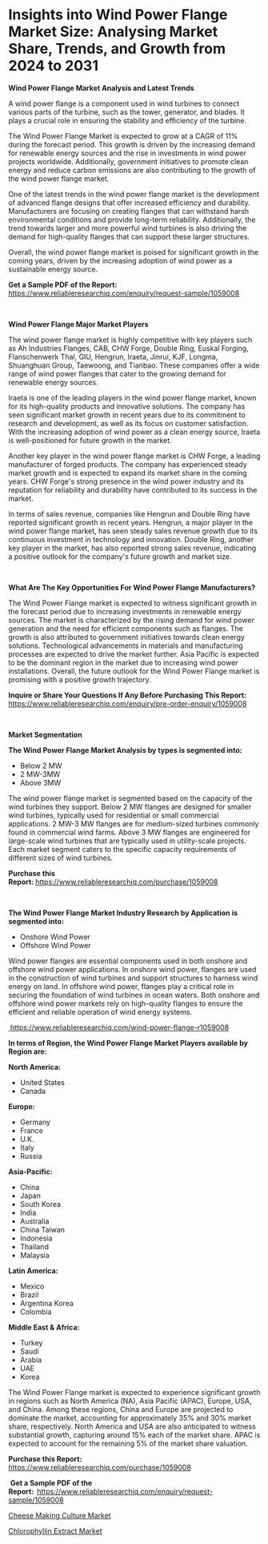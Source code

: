 <p><h1>Insights into Wind Power Flange Market Size: Analysing Market Share, Trends, and Growth from 2024 to 2031</h1></p><p><strong>Wind Power Flange Market Analysis and Latest Trends</strong></p>
<p><p>A wind power flange is a component used in wind turbines to connect various parts of the turbine, such as the tower, generator, and blades. It plays a crucial role in ensuring the stability and efficiency of the turbine.</p><p>The Wind Power Flange Market is expected to grow at a CAGR of 11% during the forecast period. This growth is driven by the increasing demand for renewable energy sources and the rise in investments in wind power projects worldwide. Additionally, government initiatives to promote clean energy and reduce carbon emissions are also contributing to the growth of the wind power flange market.</p><p>One of the latest trends in the wind power flange market is the development of advanced flange designs that offer increased efficiency and durability. Manufacturers are focusing on creating flanges that can withstand harsh environmental conditions and provide long-term reliability. Additionally, the trend towards larger and more powerful wind turbines is also driving the demand for high-quality flanges that can support these larger structures.</p><p>Overall, the wind power flange market is poised for significant growth in the coming years, driven by the increasing adoption of wind power as a sustainable energy source.</p></p>
<p><strong>Get a Sample PDF of the Report:&nbsp;</strong> <a href="https://www.reliableresearchiq.com/enquiry/request-sample/1059008">https://www.reliableresearchiq.com/enquiry/request-sample/1059008</a></p>
<p>&nbsp;</p>
<p><strong>Wind Power Flange Major Market Players</strong></p>
<p><p>The wind power flange market is highly competitive with key players such as Ah Industries Flanges, CAB, CHW Forge, Double Ring, Euskal Forging, Flanschenwerk Thal, GIU, Hengrun, Iraeta, Jinrui, KJF, Longma, Shuanghuan Group, Taewoong, and Tianbao. These companies offer a wide range of wind power flanges that cater to the growing demand for renewable energy sources.</p><p>Iraeta is one of the leading players in the wind power flange market, known for its high-quality products and innovative solutions. The company has seen significant market growth in recent years due to its commitment to research and development, as well as its focus on customer satisfaction. With the increasing adoption of wind power as a clean energy source, Iraeta is well-positioned for future growth in the market.</p><p>Another key player in the wind power flange market is CHW Forge, a leading manufacturer of forged products. The company has experienced steady market growth and is expected to expand its market share in the coming years. CHW Forge's strong presence in the wind power industry and its reputation for reliability and durability have contributed to its success in the market.</p><p>In terms of sales revenue, companies like Hengrun and Double Ring have reported significant growth in recent years. Hengrun, a major player in the wind power flange market, has seen steady sales revenue growth due to its continuous investment in technology and innovation. Double Ring, another key player in the market, has also reported strong sales revenue, indicating a positive outlook for the company's future growth and market size.</p></p>
<p>&nbsp;</p>
<p><strong>What Are The Key Opportunities For Wind Power Flange Manufacturers?</strong></p>
<p><p>The Wind Power Flange market is expected to witness significant growth in the forecast period due to increasing investments in renewable energy sources. The market is characterized by the rising demand for wind power generation and the need for efficient components such as flanges. The growth is also attributed to government initiatives towards clean energy solutions. Technological advancements in materials and manufacturing processes are expected to drive the market further. Asia Pacific is expected to be the dominant region in the market due to increasing wind power installations. Overall, the future outlook for the Wind Power Flange market is promising with a positive growth trajectory.</p></p>
<p><strong>Inquire or Share Your Questions If Any Before Purchasing This Report:</strong> <a href="https://www.reliableresearchiq.com/enquiry/pre-order-enquiry/1059008">https://www.reliableresearchiq.com/enquiry/pre-order-enquiry/1059008</a></p>
<p>&nbsp;</p>
<p><strong>Market Segmentation</strong></p>
<p><strong>The Wind Power Flange Market Analysis by types is segmented into:</strong></p>
<p><ul><li>Below 2 MW</li><li>2 MW-3MW</li><li>Above 3MW</li></ul></p>
<p><p>The wind power flange market is segmented based on the capacity of the wind turbines they support. Below 2 MW flanges are designed for smaller wind turbines, typically used for residential or small commercial applications. 2 MW-3 MW flanges are for medium-sized turbines commonly found in commercial wind farms. Above 3 MW flanges are engineered for large-scale wind turbines that are typically used in utility-scale projects. Each market segment caters to the specific capacity requirements of different sizes of wind turbines.</p></p>
<p><strong>Purchase this Report:&nbsp;</strong><a href="https://www.reliableresearchiq.com/purchase/1059008">https://www.reliableresearchiq.com/purchase/1059008</a></p>
<p>&nbsp;</p>
<p><strong>The Wind Power Flange Market Industry Research by Application is segmented into:</strong></p>
<p><ul><li>Onshore Wind Power</li><li>Offshore Wind Power</li></ul></p>
<p><p>Wind power flanges are essential components used in both onshore and offshore wind power applications. In onshore wind power, flanges are used in the construction of wind turbines and support structures to harness wind energy on land. In offshore wind power, flanges play a critical role in securing the foundation of wind turbines in ocean waters. Both onshore and offshore wind power markets rely on high-quality flanges to ensure the efficient and reliable operation of wind energy systems.</p></p>
<p><a href="https://www.reliableresearchiq.com/wind-power-flange-r1059008">&nbsp;https://www.reliableresearchiq.com/wind-power-flange-r1059008</a></p>
<p><strong>In terms of Region, the Wind Power Flange Market Players available by Region are:</strong></p>
<p>
    <p> <strong> North America: </strong>
        <ul>
            <li>United States</li>
            <li>Canada</li>
        </ul>
        </p> 
    <p> <strong> Europe: </strong>
        <ul>
            <li>Germany</li>
            <li>France</li>
            <li>U.K.</li>
            <li>Italy</li>
            <li>Russia</li>
        </ul>
        </p> 
    <p> <strong> Asia-Pacific: </strong>
        <ul>
            <li>China</li>
            <li>Japan</li>
            <li>South Korea</li>
            <li>India</li>
            <li>Australia</li>
            <li>China Taiwan</li>
            <li>Indonesia</li>
            <li>Thailand</li>
            <li>Malaysia</li>
        </ul>
        </p> 
    <p> <strong> Latin America: </strong>
        <ul>
            <li>Mexico</li>
            <li>Brazil</li>
            <li>Argentina Korea</li>
            <li>Colombia</li>
        </ul>
        </p> 
    <p> <strong> Middle East & Africa: </strong>
        <ul>
            <li>Turkey</li>
            <li>Saudi</li>
            <li>Arabia</li>
            <li>UAE</li>
            <li>Korea</li>
        </ul>
    </p>
    </p>
<p><p>The Wind Power Flange market is expected to experience significant growth in regions such as North America (NA), Asia Pacific (APAC), Europe, USA, and China. Among these regions, China and Europe are projected to dominate the market, accounting for approximately 35% and 30% market share, respectively. North America and USA are also anticipated to witness substantial growth, capturing around 15% each of the market share. APAC is expected to account for the remaining 5% of the market share valuation.</p></p>
<p><strong>Purchase this Report: </strong><a href="https://www.reliableresearchiq.com/purchase/1059008">https://www.reliableresearchiq.com/purchase/1059008</a></p>
<p>&nbsp;<strong>Get a Sample PDF of the Report:&nbsp;&nbsp;</strong><a href="https://www.reliableresearchiq.com/enquiry/request-sample/1059008">https://www.reliableresearchiq.com/enquiry/request-sample/1059008</a></p>
<p><strong></strong></p>
<p><p><a href="https://github.com/mackpencerus/Market-Research-Report-List-1/blob/main/cheese-making-culture-market.md">Cheese Making Culture Market</a></p><p><a href="https://view.publitas.com/reportprime-1/chlorophyllin-extract-market-growth-outlook-from-2024-to-2031-and-it-is-projecting-at-7-cagr-with-markets-trends-analysis-by-application-regional-outlook-and-revenue/">Chlorophyllin Extract Market</a></p></p>